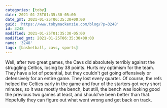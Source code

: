 ```yaml
---
categories: [toby]
date: 2021-01-25T01:35:30-05:00
date_gmt: 2021-01-25T06:35:30+00:00
guid: 'https://www.tobymackenzie.com/blog/?p=3248'
id: 3248
modified: 2021-01-25T01:35:30-05:00
modified_gmt: 2021-01-25T06:35:30+00:00
name: '3248'
tags: [basketball, cavs, sports]
---
```


Well, after two great games, the Cavs did absolutely terribly against the struggling Celtics, losing by 38 points.<!--more-->  Hurts my optimism for the team.  They have a lot of potential, but they couldn't get going offensively or defensively for an entire game.  They lost every quarter.  Of course, the refs helped the Celtics early in the game and four of the starters got very short minutes, so it was mostly the bench, but still, the bench was looking good the previous two games at least, and should've been better than that.  Hopefully they can figure out what went wrong and get back on track.
